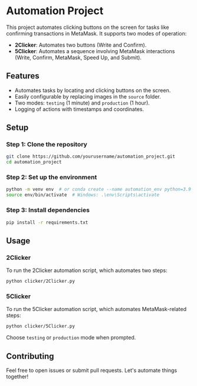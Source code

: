 
# Automation Project

This project automates clicking buttons on the screen for tasks like confirming transactions in MetaMask. It supports two modes of operation:
- **2Clicker**: Automates two buttons (Write and Confirm).
- **5Clicker**: Automates a sequence involving MetaMask interactions (Write, Confirm, MetaMask, Speed Up, and Submit).

## Features
- Automates tasks by locating and clicking buttons on the screen.
- Easily configurable by replacing images in the `source` folder.
- Two modes: `testing` (1 minute) and `production` (1 hour).
- Logging of actions with timestamps and coordinates.

## Setup

### Step 1: Clone the repository
```bash
git clone https://github.com/yourusername/automation_project.git
cd automation_project
```

### Step 2: Set up the environment
```bash
python -m venv env  # or conda create --name automation_env python=3.9
source env/bin/activate  # Windows: .\env\Scripts\activate
```

### Step 3: Install dependencies
```bash
pip install -r requirements.txt
```

## Usage

### 2Clicker
To run the 2Clicker automation script, which automates two steps:
```bash
python clicker/2Clicker.py
```

### 5Clicker
To run the 5Clicker automation script, which automates MetaMask-related steps:
```bash
python clicker/5Clicker.py
```

Choose `testing` or `production` mode when prompted.

## Contributing
Feel free to open issues or submit pull requests. Let's automate things together!
